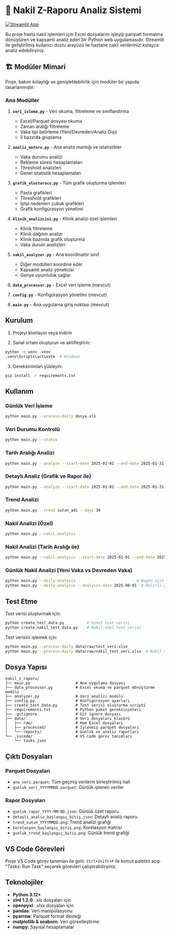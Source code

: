 # 🏥 Nakil Z-Raporu Analiz Sistemi

[![Streamlit App](https://static.streamlit.io/badges/streamlit_badge_black_white.svg)](https://nakilanalizi.streamlit.app)

Bu proje hasta nakil işlemleri için Excel dosyalarını işleyip parquet formatına dönüştüren ve kapsamlı analiz eden bir Python web uygulamasıdır. Streamlit ile geliştirilmiş kullanıcı dostu arayüzü ile hastane nakil verilerinizi kolayca analiz edebilirsiniz.

## 🏗️ Modüler Mimari

Proje, bakım kolaylığı ve genişletilebilirlik için modüler bir yapıda tasarlanmıştır:

### Ana Modüller

1. **`veri_isleme.py`** - Veri okuma, filtreleme ve sınıflandırma
   - Excel/Parquet dosyası okuma
   - Zaman aralığı filtreleme
   - Vaka tipi belirleme (Yeni/Devreden/Analiz Dışı)
   - İl bazında gruplama

2. **`analiz_motoru.py`** - Ana analiz mantığı ve istatistikler
   - Vaka durumu analizi
   - Bekleme süresi hesaplamaları
   - Threshold analizleri
   - Genel istatistik hesaplamaları

3. **`grafik_olusturucu.py`** - Tüm grafik oluşturma işlemleri
   - Pasta grafikleri
   - Threshold grafikleri
   - İptal nedenleri çubuk grafikleri
   - Grafik konfigürasyon yönetimi

4. **`klinik_analizcisi.py`** - Klinik analizi özel işlemleri
   - Klinik filtreleme
   - Klinik dağılım analizi
   - Klinik bazında grafik oluşturma
   - Vaka durum analizleri

5. **`nakil_analyzer.py`** - Ana koordinatör sınıf
   - Diğer modülleri koordine eder
   - Kapsamlı analiz yöneticisi
   - Geriye uyumluluk sağlar

6. **`data_processor.py`** - Excel veri işleme (mevcut)
7. **`config.py`** - Konfigürasyon yönetimi (mevcut)
8. **`main.py`** - Ana uygulama giriş noktası (mevcut)

## Kurulum

1. Projeyi klonlayın veya indirin

2. Sanal ortam oluşturun ve aktifleştirin:

```bash
python -m venv .venv
.venv\Scripts\activate  # Windows
```

3. Gereksinimları yükleyin:

```bash
pip install -r requirements.txt
```

## Kullanım

### Günlük Veri İşleme

```bash
python main.py --process-daily dosya.xls
```

### Veri Durumu Kontrolü

```bash
python main.py --status
```

### Tarih Aralığı Analizi

```bash
python main.py --analyze --start-date 2025-01-01 --end-date 2025-01-31
```

### Detaylı Analiz (Grafik ve Rapor ile)

```bash
python main.py --analyze --start-date 2025-01-01 --end-date 2025-01-31 --detailed
```

### Trend Analizi

```bash
python main.py --trend sutun_adi --days 30
```

### Nakil Analizi (Özel)

```bash
python main.py --nakil-analysis
```

### Nakil Analizi (Tarih Aralığı ile)

```bash
python main.py --nakil-analysis --start-date 2025-01-01 --end-date 2025-01-31
```

### Günlük Nakil Analizi (Yeni Vaka vs Devreden Vaka)

```bash
python main.py --daily-analysis                           # Bugün için
python main.py --daily-analysis --analysis-date 2025-08-01  # Belirli gün için
```

## Test Etme

Test verisi oluşturmak için:

```bash
python create_test_data.py          # Genel test verisi
python create_nakil_test_data.py    # Nakil-özel test verisi
```

Test verisini işlemek için:

```bash
python main.py --process-daily data/raw/test_veri.xlsx
python main.py --process-daily data/raw/nakil_test_veri.xlsx  # Nakil verisi
```

## Dosya Yapısı

```
nakil_z_raporu/
├── main.py                    # Ana uygulama dosyası
├── data_processor.py          # Excel okuma ve parquet dönüştürme modülü
├── analyzer.py                # Veri analizi modülü
├── config.py                  # Konfigürasyon ayarları
├── create_test_data.py        # Test verisi oluşturma scripti
├── requirements.txt           # Python paket gereksinimleri
├── .gitignore                 # Git ignore dosyası
├── data/                      # Veri dosyaları klasörü
│   ├── raw/                   # Ham Excel dosyaları
│   ├── processed/             # İşlenmiş parquet dosyaları
│   └── reports/               # Günlük ve analiz raporları
└── .vscode/                   # VS Code görev tanımları
    └── tasks.json
```

## Çıktı Dosyaları

### Parquet Dosyaları
- `ana_veri.parquet`: Tüm geçmiş verilerin birleştirilmiş hali
- `gunluk_veri_YYYYMMDD.parquet`: Günlük işlenen veriler

### Rapor Dosyaları
- `gunluk_rapor_YYYY-MM-DD.json`: Günlük özet raporu
- `detayli_analiz_başlangıç_bitiş.json`: Detaylı analiz raporu
- `trend_sutun_YYYYMMDD.png`: Trend analizi grafiği
- `korelasyon_başlangıç_bitiş.png`: Korelasyon matrisi
- `gunluk_trend_başlangıç_bitiş.png`: Günlük trend grafiği

## VS Code Görevleri

Proje VS Code görev tanımları ile gelir. `Ctrl+Shift+P` ile komut paletini açıp "Tasks: Run Task" seçerek görevleri çalıştırabilirsiniz.

## Teknolojiler

- **Python 3.12+**
- **xlrd 1.2.0**: .xls dosyaları için
- **openpyxl**: .xlsx dosyaları için
- **pandas**: Veri manipülasyonu
- **pyarrow**: Parquet format desteği
- **matplotlib & seaborn**: Veri görselleştirme
- **numpy**: Sayısal hesaplamalar
